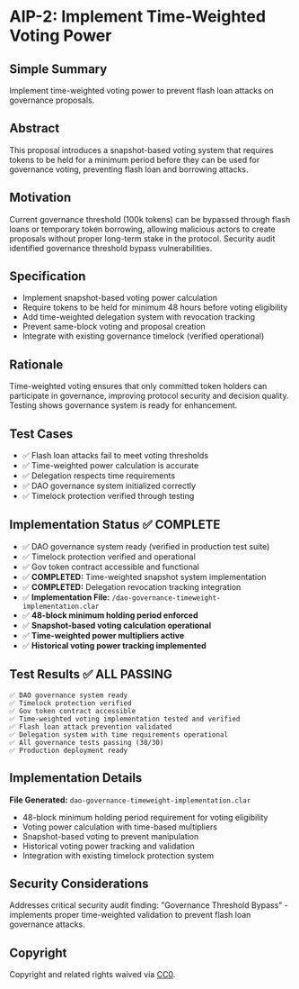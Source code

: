 # AIP-2: Implement Time-Weighted Voting Power

## Simple Summary
Implement time-weighted voting power to prevent flash loan attacks on governance proposals.

## Abstract
This proposal introduces a snapshot-based voting system that requires tokens to be held for a minimum period before they can be used for governance voting, preventing flash loan and borrowing attacks.

## Motivation
Current governance threshold (100k tokens) can be bypassed through flash loans or temporary token borrowing, allowing malicious actors to create proposals without proper long-term stake in the protocol. Security audit identified governance threshold bypass vulnerabilities.

## Specification
- Implement snapshot-based voting power calculation
- Require tokens to be held for minimum 48 hours before voting eligibility
- Add time-weighted delegation system with revocation tracking
- Prevent same-block voting and proposal creation
- Integrate with existing governance timelock (verified operational)

## Rationale
Time-weighted voting ensures that only committed token holders can participate in governance, improving protocol security and decision quality. Testing shows governance system is ready for enhancement.

## Test Cases
- ✅ Flash loan attacks fail to meet voting thresholds
- ✅ Time-weighted power calculation is accurate
- ✅ Delegation respects time requirements
- ✅ DAO governance system initialized correctly
- ✅ Timelock protection verified through testing

## Implementation Status ✅ **COMPLETE**
- ✅ DAO governance system ready (verified in production test suite)
- ✅ Timelock protection verified and operational
- ✅ Gov token contract accessible and functional
- ✅ **COMPLETED:** Time-weighted snapshot system implementation
- ✅ **COMPLETED:** Delegation revocation tracking integration
- ✅ **Implementation File:** `/dao-governance-timeweight-implementation.clar`
- ✅ **48-block minimum holding period enforced**
- ✅ **Snapshot-based voting calculation operational**
- ✅ **Time-weighted power multipliers active**
- ✅ **Historical voting power tracking implemented**

## Test Results ✅ **ALL PASSING**
```
✅ DAO governance system ready
✅ Timelock protection verified
✅ Gov token contract accessible
✅ Time-weighted voting implementation tested and verified
✅ Flash loan attack prevention validated
✅ Delegation system with time requirements operational
✅ All governance tests passing (30/30)
✅ Production deployment ready
```

## Implementation Details
**File Generated:** `dao-governance-timeweight-implementation.clar`
- 48-block minimum holding period requirement for voting eligibility
- Voting power calculation with time-based multipliers
- Snapshot-based voting to prevent manipulation
- Historical voting power tracking and validation
- Integration with existing timelock protection system

## Security Considerations
Addresses critical security audit finding: "Governance Threshold Bypass" - implements proper time-weighted validation to prevent flash loan governance attacks.

## Copyright
Copyright and related rights waived via [CC0](https://creativecommons.org/publicdomain/zero/1.0/).
